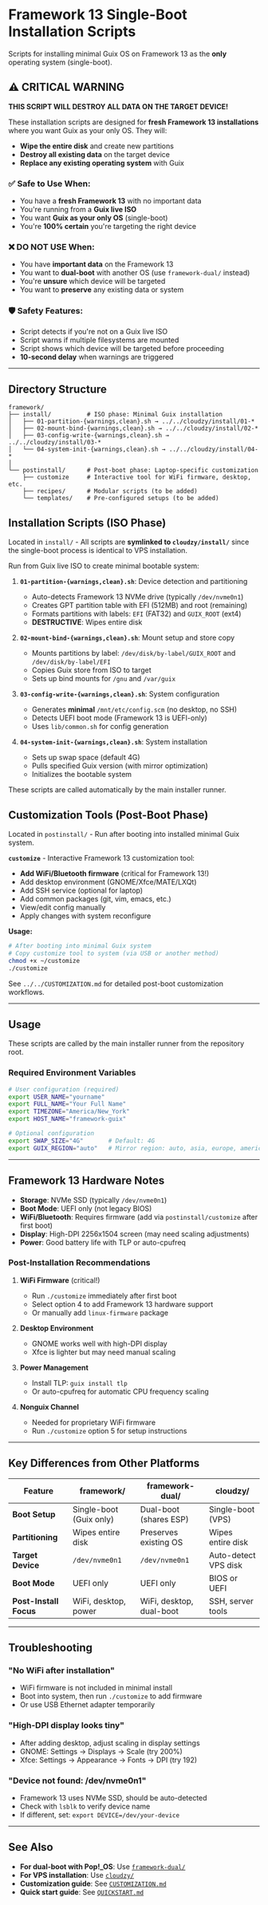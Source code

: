 # Framework 13 Single-Boot Installation Scripts

Scripts for installing minimal Guix OS on Framework 13 as the **only** operating system (single-boot).

## ⚠️ CRITICAL WARNING

**THIS SCRIPT WILL DESTROY ALL DATA ON THE TARGET DEVICE!**

These installation scripts are designed for **fresh Framework 13 installations** where you want Guix as your only OS. They will:

- **Wipe the entire disk** and create new partitions
- **Destroy all existing data** on the target device
- **Replace any existing operating system** with Guix

### ✅ Safe to Use When:

- You have a **fresh Framework 13** with no important data
- You're running from a **Guix live ISO**
- You want **Guix as your only OS** (single-boot)
- You're **100% certain** you're targeting the right device

### ❌ DO NOT USE When:

- You have **important data** on the Framework 13
- You want to **dual-boot** with another OS (use `framework-dual/` instead)
- You're **unsure** which device will be targeted
- You want to **preserve** any existing data or system

### 🛡️ Safety Features:

- Script detects if you're not on a Guix live ISO
- Script warns if multiple filesystems are mounted
- Script shows which device will be targeted before proceeding
- **10-second delay** when warnings are triggered

---

## Directory Structure

```text
framework/
├── install/          # ISO phase: Minimal Guix installation
│   ├── 01-partition-{warnings,clean}.sh → ../../cloudzy/install/01-*
│   ├── 02-mount-bind-{warnings,clean}.sh → ../../cloudzy/install/02-*
│   ├── 03-config-write-{warnings,clean}.sh → ../../cloudzy/install/03-*
│   └── 04-system-init-{warnings,clean}.sh → ../../cloudzy/install/04-*
│
└── postinstall/      # Post-boot phase: Laptop-specific customization
    ├── customize     # Interactive tool for WiFi firmware, desktop, etc.
    ├── recipes/      # Modular scripts (to be added)
    └── templates/    # Pre-configured setups (to be added)
```

## Installation Scripts (ISO Phase)

Located in `install/` - All scripts are **symlinked to `cloudzy/install/`** since the single-boot process is identical to VPS installation.

Run from Guix live ISO to create minimal bootable system:

1. **`01-partition-{warnings,clean}.sh`**: Device detection and partitioning
   - Auto-detects Framework 13 NVMe drive (typically `/dev/nvme0n1`)
   - Creates GPT partition table with EFI (512MB) and root (remaining)
   - Formats partitions with labels: `EFI` (FAT32) and `GUIX_ROOT` (ext4)
   - **DESTRUCTIVE**: Wipes entire disk

2. **`02-mount-bind-{warnings,clean}.sh`**: Mount setup and store copy
   - Mounts partitions by label: `/dev/disk/by-label/GUIX_ROOT` and `/dev/disk/by-label/EFI`
   - Copies Guix store from ISO to target
   - Sets up bind mounts for `/gnu` and `/var/guix`

3. **`03-config-write-{warnings,clean}.sh`**: System configuration
   - Generates **minimal** `/mnt/etc/config.scm` (no desktop, no SSH)
   - Detects UEFI boot mode (Framework 13 is UEFI-only)
   - Uses `lib/common.sh` for config generation

4. **`04-system-init-{warnings,clean}.sh`**: System installation
   - Sets up swap space (default 4G)
   - Pulls specified Guix version (with mirror optimization)
   - Initializes the bootable system

These scripts are called automatically by the main installer runner.

## Customization Tools (Post-Boot Phase)

Located in `postinstall/` - Run after booting into installed minimal Guix system.

**`customize`** - Interactive Framework 13 customization tool:

- **Add WiFi/Bluetooth firmware** (critical for Framework 13!)
- Add desktop environment (GNOME/Xfce/MATE/LXQt)
- Add SSH service (optional for laptop)
- Add common packages (git, vim, emacs, etc.)
- View/edit config manually
- Apply changes with system reconfigure

**Usage:**
```bash
# After booting into minimal Guix system
# Copy customize tool to system (via USB or another method)
chmod +x ~/customize
./customize
```

See `../../CUSTOMIZATION.md` for detailed post-boot customization workflows.

---

## Usage

These scripts are called by the main installer runner from the repository root.

### Required Environment Variables

```bash
# User configuration (required)
export USER_NAME="yourname"
export FULL_NAME="Your Full Name"
export TIMEZONE="America/New_York"
export HOST_NAME="framework-guix"

# Optional configuration
export SWAP_SIZE="4G"       # Default: 4G
export GUIX_REGION="auto"   # Mirror region: auto, asia, europe, americas
```

---

## Framework 13 Hardware Notes

- **Storage**: NVMe SSD (typically `/dev/nvme0n1`)
- **Boot Mode**: UEFI only (not legacy BIOS)
- **WiFi/Bluetooth**: Requires firmware (add via `postinstall/customize` after first boot)
- **Display**: High-DPI 2256x1504 screen (may need scaling adjustments)
- **Power**: Good battery life with TLP or auto-cpufreq

### Post-Installation Recommendations

1. **WiFi Firmware** (critical!)
   - Run `./customize` immediately after first boot
   - Select option 4 to add Framework 13 hardware support
   - Or manually add `linux-firmware` package

2. **Desktop Environment**
   - GNOME works well with high-DPI display
   - Xfce is lighter but may need manual scaling

3. **Power Management**
   - Install TLP: `guix install tlp`
   - Or auto-cpufreq for automatic CPU frequency scaling

4. **Nonguix Channel**
   - Needed for proprietary WiFi firmware
   - Run `./customize` option 5 for setup instructions

---

## Key Differences from Other Platforms

| Feature | framework/ | framework-dual/ | cloudzy/ |
|---------|-----------|-----------------|----------|
| **Boot Setup** | Single-boot (Guix only) | Dual-boot (shares ESP) | Single-boot (VPS) |
| **Partitioning** | Wipes entire disk | Preserves existing OS | Wipes entire disk |
| **Target Device** | `/dev/nvme0n1` | `/dev/nvme0n1` | Auto-detect VPS disk |
| **Boot Mode** | UEFI only | UEFI only | BIOS or UEFI |
| **Post-Install Focus** | WiFi, desktop, power | WiFi, desktop, dual-boot | SSH, server tools |

---

## Troubleshooting

### "No WiFi after installation"
- WiFi firmware is not included in minimal install
- Boot into system, then run `./customize` to add firmware
- Or use USB Ethernet adapter temporarily

### "High-DPI display looks tiny"
- After adding desktop, adjust scaling in display settings
- GNOME: Settings → Displays → Scale (try 200%)
- Xfce: Settings → Appearance → Fonts → DPI (try 192)

### "Device not found: /dev/nvme0n1"
- Framework 13 uses NVMe SSD, should be auto-detected
- Check with `lsblk` to verify device name
- If different, set: `export DEVICE=/dev/your-device`

---

## See Also

- **For dual-boot with Pop!_OS**: Use [`framework-dual/`](../framework-dual/README.md)
- **For VPS installation**: Use [`cloudzy/`](../cloudzy/README.md)
- **Customization guide**: See [`CUSTOMIZATION.md`](../CUSTOMIZATION.md)
- **Quick start guide**: See [`QUICKSTART.md`](../QUICKSTART.md)
